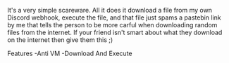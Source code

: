 It's a very simple scareware. All it does it download a file from my own Discord webhook, execute the file, and that file just spams a pastebin link by me that tells the person to be more carful when downloading random files from the internet.
If your friend isn't smart about what they download on the internet then give them this ;)

Features
-Anti VM
-Download And Execute
